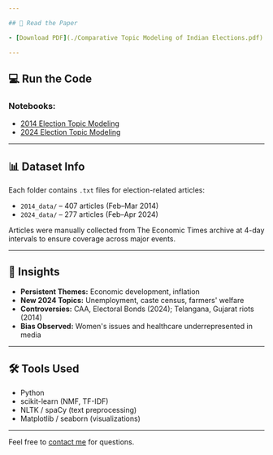 ```yaml
---

## 📘 Read the Paper

- [Download PDF](./Comparative Topic Modeling of Indian Elections.pdf)

---
```


## 💻 Run the Code
### Notebooks:

- [2014 Election Topic Modeling](./2014.ipynb)
- [2024 Election Topic Modeling](./2024.ipynb)

---
## 📊 Dataset Info

Each folder contains `.txt` files for election-related articles:

- `2014_data/` – 407 articles (Feb–Mar 2014)
- `2024_data/` – 277 articles (Feb–Apr 2024)

Articles were manually collected from The Economic Times archive at 4-day intervals to ensure coverage across major events.

---

## 🧠 Insights

- **Persistent Themes:** Economic development, inflation
- **New 2024 Topics:** Unemployment, caste census, farmers' welfare
- **Controversies:** CAA, Electoral Bonds (2024); Telangana, Gujarat riots (2014)
- **Bias Observed:** Women's issues and healthcare underrepresented in media

---

## 🛠 Tools Used

- Python
- scikit-learn (NMF, TF-IDF)
- NLTK / spaCy (text preprocessing)
- Matplotlib / seaborn (visualizations)

---

Feel free to [contact me](mailto:deval9325@gmail.com) for questions.

